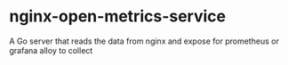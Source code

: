 # nginx-open-metrics-service
A Go server that reads the data from nginx and expose for prometheus or grafana alloy to collect
